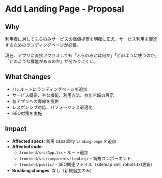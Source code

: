 # Add Landing Page - Proposal

## Why
利用者に対してふらのみサービスの価値提案を明確に伝え、サービス利用を促進するためのランディングページが必要。

現在、アプリに直接アクセスしても「ふらのみとは何か」「どのように使うのか」「どのような機能があるのか」が分かりにくい。

## What Changes
- `/lp` ルートにランディングページを追加
- サービス概要、主な機能、利用方法、参加店舗の展示
- 各アプリへの導線を提供
- レスポンシブ対応、パフォーマンス最適化
- SEO対策を実施

## Impact
- **Affected specs**: 新規 capability `landing-page` を追加
- **Affected code**: 
  - `frontend/src/App.tsx` - ルート追加
  - `frontend/src/components/landing/` - 新規コンポーネント
  - `frontend/public/` - SEO関連ファイル（sitemap.xml, robots.txt更新）
- **Breaking changes**: なし（新規追加のみ）

